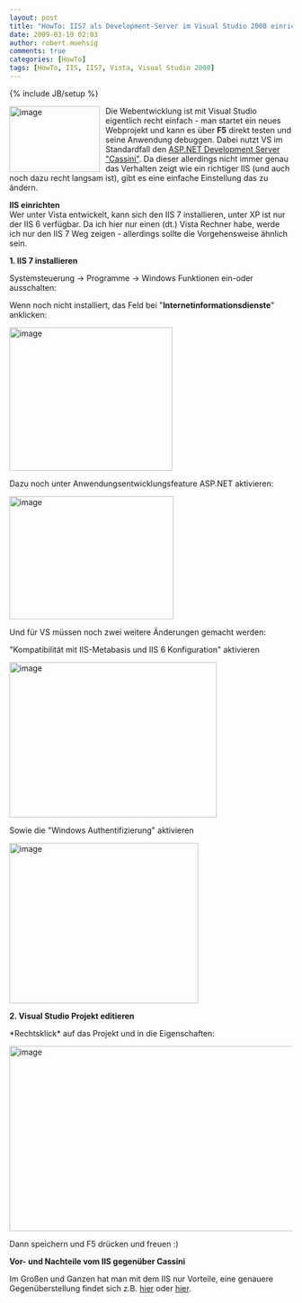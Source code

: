 ```yaml
---
layout: post
title: "HowTo: IIS7 als Development-Server im Visual Studio 2008 einrichten"
date: 2009-03-19 02:03
author: robert.muehsig
comments: true
categories: [HowTo]
tags: [HowTo, IIS, IIS7, Vista, Visual Studio 2008]
---
```

{% include JB/setup %}
<p><a href="{{BASE_PATH}}/assets/wp-images/image681.png"><img style="border-top-width: 0px; border-left-width: 0px; border-bottom-width: 0px; margin: 0px 10px 0px 0px; border-right-width: 0px" height="117" alt="image" src="{{BASE_PATH}}/assets/wp-images/image-thumb659.png" width="161" align="left" border="0" /></a> Die Webentwicklung ist mit Visual Studio eigentlich recht einfach - man startet ein neues Webprojekt und kann es &#252;ber <strong>F5</strong> direkt testen und seine Anwendung debuggen. Dabei nutzt VS im Standardfall den <a href="http://msdn.microsoft.com/de-de/library/58wxa9w5(VS.80).aspx">ASP.NET Development Server &quot;Cassini&quot;</a>. Da dieser allerdings nicht immer genau das Verhalten zeigt wie ein richtiger IIS (und auch noch dazu recht langsam ist), gibt es eine einfache Einstellung das zu &#228;ndern.</p> 
<!--more-->
  <p><strong>IIS einrichten      <br /></strong>Wer unter Vista entwickelt, kann sich den IIS 7 installieren, unter XP ist nur der IIS 6 verf&#252;gbar. Da ich hier nur einen (dt.) Vista Rechner habe, werde ich nur den IIS 7 Weg zeigen - allerdings sollte die Vorgehensweise &#228;hnlich sein.</p>  <p><strong>1. IIS 7 installieren</strong></p>  <p>Systemsteuerung -&gt; Programme -&gt; Windows Funktionen ein-oder ausschalten:</p>  <p>Wenn noch nicht installiert, das Feld bei &quot;<strong>Internetinformationsdienste</strong>&quot; anklicken:</p>  <p><a href="{{BASE_PATH}}/assets/wp-images/image682.png"><img style="border-top-width: 0px; border-left-width: 0px; border-bottom-width: 0px; border-right-width: 0px" height="255" alt="image" src="{{BASE_PATH}}/assets/wp-images/image-thumb660.png" width="290" border="0" /></a> </p>  <p>Dazu noch unter Anwendungsentwicklungsfeature ASP.NET aktivieren:</p>  <p><a href="{{BASE_PATH}}/assets/wp-images/image683.png"><img style="border-top-width: 0px; border-left-width: 0px; border-bottom-width: 0px; border-right-width: 0px" height="219" alt="image" src="{{BASE_PATH}}/assets/wp-images/image-thumb661.png" width="292" border="0" /></a> </p>  <p>Und f&#252;r VS m&#252;ssen noch zwei weitere &#196;nderungen gemacht werden:</p>  <p>&quot;Kompatibilit&#228;t mit IIS-Metabasis und IIS 6 Konfiguration&quot; aktivieren</p>  <p><a href="{{BASE_PATH}}/assets/wp-images/image684.png"><img style="border-top-width: 0px; border-left-width: 0px; border-bottom-width: 0px; border-right-width: 0px" height="276" alt="image" src="{{BASE_PATH}}/assets/wp-images/image-thumb662.png" width="369" border="0" /></a> </p>  <p>Sowie die &quot;Windows Authentifizierung&quot; aktivieren</p>  <p><a href="{{BASE_PATH}}/assets/wp-images/image685.png"><img style="border-top-width: 0px; border-left-width: 0px; border-bottom-width: 0px; border-right-width: 0px" height="285" alt="image" src="{{BASE_PATH}}/assets/wp-images/image-thumb663.png" width="336" border="0" /></a> </p>  <p><strong>2. Visual Studio Projekt editieren</strong></p>  <p>*Rechtsklick* auf das Projekt und in die Eigenschaften:</p>  <p><a href="{{BASE_PATH}}/assets/wp-images/image686.png"><img style="border-top-width: 0px; border-left-width: 0px; border-bottom-width: 0px; border-right-width: 0px" height="329" alt="image" src="{{BASE_PATH}}/assets/wp-images/image-thumb664.png" width="590" border="0" /></a> </p>  <p>Dann speichern und F5 dr&#252;cken und freuen :)</p>  <p><strong>Vor- und Nachteile vom IIS gegen&#252;ber Cassini</strong></p>  <p>Im Gro&#223;en und Ganzen hat man mit dem IIS nur Vorteile, eine genauere Gegen&#252;berstellung findet sich z.B. <a href="http://stackoverflow.com/questions/281667/asp-net-development-server-or-localhost-iis">hier</a> oder <a href="http://stackoverflow.com/questions/103785/what-are-the-disadvantages-of-using-cassini-instead-of-iis">hier</a>.</p>
